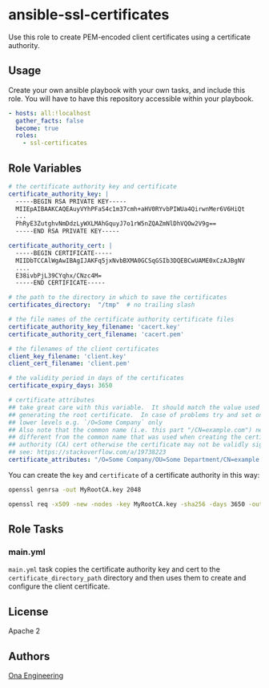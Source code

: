 # ansible-ssl-certificates #

Use this role to create PEM-encoded client certificates using a certificate authority.

## Usage ##

Create your own ansible playbook with your own tasks, and include this role.  You will have to have this repository accessible within your playbook.

```yaml
- hosts: all:!localhost
  gather_facts: false
  become: true
  roles:
    - ssl-certificates
```

## Role Variables ##

```yaml
# the certificate authority key and certificate
certificate_authority_key: |
  -----BEGIN RSA PRIVATE KEY-----
  MIIEpAIBAAKCAQEAuyVYhPFaS4c1m37cmh+aHV0RYvbPIWUa4QirwnMer6V6HiQt
  ...
  PhRyE3ZutghvNmDdzLyWXLMAhGquyJ7o1rW5nZQAZmNlDhVQOw2V9g==
  -----END RSA PRIVATE KEY-----

certificate_authority_cert: |
  -----BEGIN CERTIFICATE-----
  MIIDbTCCAlWgAwIBAgIJAKFq5jxNvbBXMA0GCSqGSIb3DQEBCwUAME0xCzAJBgNV
  ....
  E38ivbPjL39CYqhx/CNzc4M=
  -----END CERTIFICATE-----

# the path to the directory in which to save the certificates
certificates_directory:  "/tmp"  # no trailing slash

# the file names of the certificate authority certificate files
certificate_authority_key_filename: 'cacert.key'
certificate_authority_cert_filename: 'cacert.pem'

# the filenames of the client certificates
client_key_filename: 'client.key'
client_cert_filename: 'client.pem'

# the validity period in days of the certificates
certificate_expiry_days: 3650

# certificate attributes
## take great care with this variable.  It should match the value used when
## generating the root certificate.  In case of problems try and set only the
## lower levels e.g. `/O=Some Company` only
## Also note that the common name (i.e. this part "/CN=example.com") needs to be
## different from the common name that was used when creating the certificate
## authority (CA) cert otherwise the certificate may not be validly signed
## see: https://stackoverflow.com/a/19738223
certificate_attributes: "/O=Some Company/OU=Some Department/CN=example.com"
```

You can create the `key` and `certificate` of a certificate authority in this way:

```sh
openssl genrsa -out MyRootCA.key 2048

openssl req -x509 -new -nodes -key MyRootCA.key -sha256 -days 3650 -out MyRootCA.pem
```

## Role Tasks ##

### main.yml ###

`main.yml` task copies the certificate authority key and cert to the `certificate_directory_path` directory and then uses them to create and configure the client certificate.

## License ##

Apache 2

## Authors ##

[Ona Engineering](https://ona.io)
